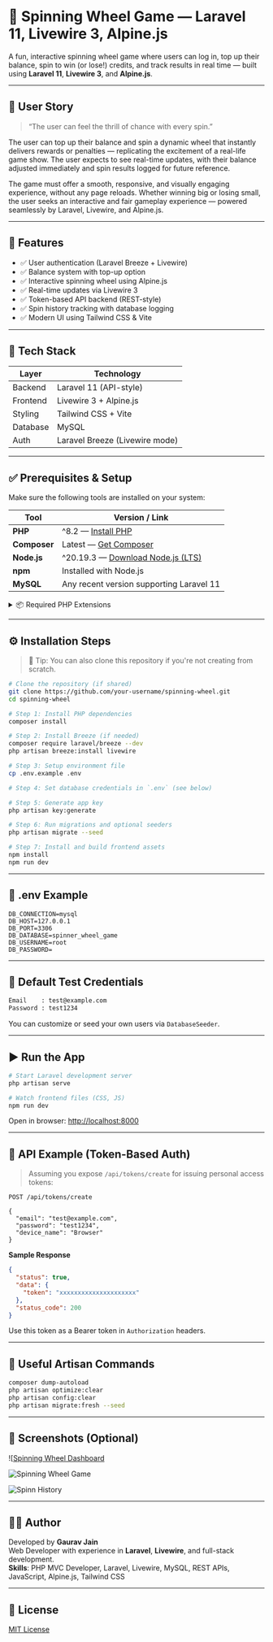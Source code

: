 # 🎯 Spinning Wheel Game — Laravel 11, Livewire 3, Alpine.js

A fun, interactive spinning wheel game where users can log in, top up their balance, spin to win (or lose!) credits, and track results in real time — built using **Laravel 11**, **Livewire 3**, and **Alpine.js**.

---

## 📖 User Story

> “The user can feel the thrill of chance with every spin.”

The user can top up their balance and spin a dynamic wheel that instantly delivers rewards or penalties — replicating the excitement of a real-life game show. The user expects to see real-time updates, with their balance adjusted immediately and spin results logged for future reference.

The game must offer a smooth, responsive, and visually engaging experience, without any page reloads. Whether winning big or losing small, the user seeks an interactive and fair gameplay experience — powered seamlessly by Laravel, Livewire, and Alpine.js.

---

## 🚀 Features

- ✅ User authentication (Laravel Breeze + Livewire)
- ✅ Balance system with top-up option
- ✅ Interactive spinning wheel using Alpine.js
- ✅ Real-time updates via Livewire 3
- ✅ Token-based API backend (REST-style)
- ✅ Spin history tracking with database logging
- ✅ Modern UI using Tailwind CSS & Vite

---

## 🧱 Tech Stack

| Layer     | Technology                     |
|-----------|--------------------------------|
| Backend   | Laravel 11 (API-style)         |
| Frontend  | Livewire 3 + Alpine.js         |
| Styling   | Tailwind CSS + Vite            |
| Database  | MySQL                          |
| Auth      | Laravel Breeze (Livewire mode) |

---

## ✅ Prerequisites & Setup

Make sure the following tools are installed on your system:

| Tool       | Version / Link                                                                 |
|------------|----------------------------------------------------------------------------------|
| **PHP**    | ^8.2 — [Install PHP](https://www.php.net/downloads)                            |
| **Composer** | Latest — [Get Composer](https://getcomposer.org/download/)                   |
| **Node.js** | ^20.19.3 — [Download Node.js (LTS)](https://nodejs.org/)                      |
| **npm**     | Installed with Node.js                                                         |
| **MySQL**   | Any recent version supporting Laravel 11                                       |

<details>
<summary>📦 Required PHP Extensions</summary>

```
openssl, pdo, mbstring, tokenizer, xml, ctype, json, bcmath, fileinfo
```
</details>

---

## ⚙️ Installation Steps

> 📝 Tip: You can also clone this repository if you're not creating from scratch.

```bash
# Clone the repository (if shared)
git clone https://github.com/your-username/spinning-wheel.git
cd spinning-wheel

# Step 1: Install PHP dependencies
composer install

# Step 2: Install Breeze (if needed)
composer require laravel/breeze --dev
php artisan breeze:install livewire

# Step 3: Setup environment file
cp .env.example .env

# Step 4: Set database credentials in `.env` (see below)

# Step 5: Generate app key
php artisan key:generate

# Step 6: Run migrations and optional seeders
php artisan migrate --seed

# Step 7: Install and build frontend assets
npm install
npm run dev
```

---

## 🔑 .env Example

```dotenv
DB_CONNECTION=mysql
DB_HOST=127.0.0.1
DB_PORT=3306
DB_DATABASE=spinner_wheel_game
DB_USERNAME=root
DB_PASSWORD=
```

---

## 🧪 Default Test Credentials

```bash
Email    : test@example.com
Password : test1234
```

You can customize or seed your own users via `DatabaseSeeder`.

---

## ▶️ Run the App

```bash
# Start Laravel development server
php artisan serve

# Watch frontend files (CSS, JS)
npm run dev
```

Open in browser: [http://localhost:8000](http://localhost:8000)

---

## 🔁 API Example (Token-Based Auth)

> Assuming you expose `/api/tokens/create` for issuing personal access tokens:

```http
POST /api/tokens/create

{
  "email": "test@example.com",
  "password": "test1234",
  "device_name": "Browser"
}
```

**Sample Response**
```json
{
  "status": true,
  "data": {
    "token": "xxxxxxxxxxxxxxxxxxxxx"
  },
  "status_code": 200
}
```

Use this token as a Bearer token in `Authorization` headers.

---

## 🧹 Useful Artisan Commands

```bash
composer dump-autoload
php artisan optimize:clear
php artisan config:clear
php artisan migrate:fresh --seed
```

---

## 📸 Screenshots (Optional)

![[Spinning Wheel Dashboard](https://github.com/Gauravj03/spinner-wheel-game/tree/main/public/images/spinner_dashboard.png)

![Spinning Wheel Game](https://github.com/Gauravj03/spinner-wheel-game/tree/main/public/images/spinner_wheel_game.png)

![Spinn History](https://github.com/Gauravj03/spinner-wheel-game/tree/main/public/images/spinner_history.png)

---

## 👨‍💻 Author

Developed by **Gaurav Jain**  
Web Developer with experience in **Laravel**, **Livewire**, and full-stack development.  
**Skills**: PHP MVC Developer, Laravel, Livewire, MySQL, REST APIs, JavaScript, Alpine.js, Tailwind CSS


---

## 📄 License

[MIT License](LICENSE)